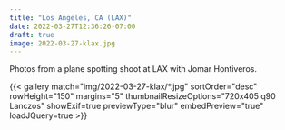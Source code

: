 ```yaml
---
title: "Los Angeles, CA (LAX)"
date: 2022-03-27T12:36:26-07:00
draft: true
image: 2022-03-27-klax.jpg
---
```


Photos from a plane spotting shoot at LAX with Jomar Hontiveros.

<!--more-->

{{< gallery match="img/2022-03-27-klax/*.jpg" sortOrder="desc" rowHeight="150" margins="5" thumbnailResizeOptions="720x405 q90 Lanczos" showExif=true previewType="blur" embedPreview="true" loadJQuery=true >}}
